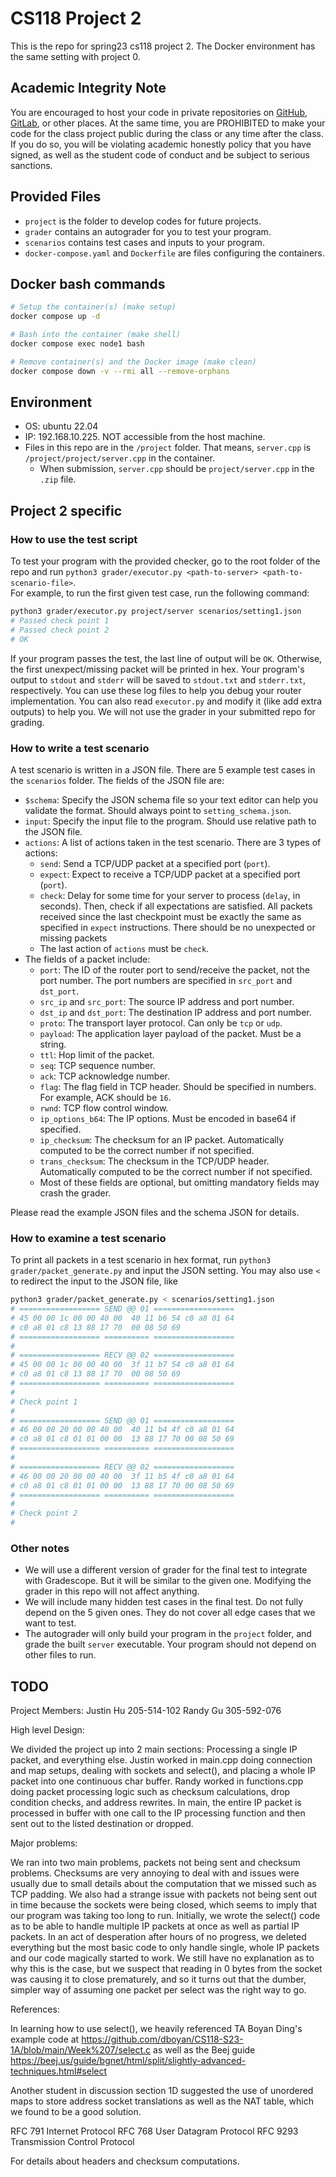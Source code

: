 # CS118 Project 2

This is the repo for spring23 cs118 project 2.
The Docker environment has the same setting with project 0.

## Academic Integrity Note

You are encouraged to host your code in private repositories on [GitHub](https://github.com/), [GitLab](https://gitlab.com), or other places.  At the same time, you are PROHIBITED to make your code for the class project public during the class or any time after the class.  If you do so, you will be violating academic honestly policy that you have signed, as well as the student code of conduct and be subject to serious sanctions.

## Provided Files

- `project` is the folder to develop codes for future projects.
- `grader` contains an autograder for you to test your program.
- `scenarios` contains test cases and inputs to your program.
- `docker-compose.yaml` and `Dockerfile` are files configuring the containers.

## Docker bash commands

```bash
# Setup the container(s) (make setup)
docker compose up -d

# Bash into the container (make shell)
docker compose exec node1 bash

# Remove container(s) and the Docker image (make clean)
docker compose down -v --rmi all --remove-orphans
```

## Environment

- OS: ubuntu 22.04
- IP: 192.168.10.225. NOT accessible from the host machine.
- Files in this repo are in the `/project` folder. That means, `server.cpp` is `/project/project/server.cpp` in the container.
  - When submission, `server.cpp` should be `project/server.cpp` in the `.zip` file.

## Project 2 specific

### How to use the test script

To test your program with the provided checker, go to the root folder of the repo and
run `python3 grader/executor.py <path-to-server> <path-to-scenario-file>`.  
For example, to run the first given test case, run the following command:
```bash
python3 grader/executor.py project/server scenarios/setting1.json
# Passed check point 1
# Passed check point 2
# OK
```

If your program passes the test, the last line of output will be `OK`.
Otherwise, the first unexpect/missing packet will be printed in hex.
Your program's output to `stdout` and `stderr` will be saved to `stdout.txt` and `stderr.txt`, respectively.
You can use these log files to help you debug your router implementation.
You can also read `executor.py` and modify it (like add extra outputs) to help you.
We will not use the grader in your submitted repo for grading.

### How to write a test scenario

A test scenario is written in a JSON file. There are 5 example test cases in the `scenarios` folder.
The fields of the JSON file are:

- `$schema`: Specify the JSON schema file so your text editor can help you validate the format.
  Should always point to `setting_schema.json`.
- `input`: Specify the input file to the program. Should use relative path to the JSON file.
- `actions`: A list of actions taken in the test scenario. There are 3 types of actions:
  - `send`: Send a TCP/UDP packet at a specified port (`port`).
  - `expect`: Expect to receive a TCP/UDP packet at a specified port (`port`).
  - `check`: Delay for some time for your server to process (`delay`, in seconds).
    Then, check if all expectations are satisfied.
    All packets received since the last checkpoint must be exactly the same as specified in `expect` instructions.
    There should be no unexpected or missing packets
  - The last action of `actions` must be `check`.
- The fields of a packet include:
  - `port`: The ID of the router port to send/receive the packet, not the port number.
  The port numbers are specified in `src_port` and `dst_port`.
  - `src_ip` and `src_port`: The source IP address and port number.
  - `dst_ip` and `dst_port`: The destination IP address and port number.
  - `proto`: The transport layer protocol. Can only be `tcp` or `udp`.
  - `payload`: The application layer payload of the packet. Must be a string.
  - `ttl`: Hop limit of the packet.
  - `seq`: TCP sequence number.
  - `ack`: TCP acknowledge number.
  - `flag`: The flag field in TCP header. Should be specified in numbers. For example, ACK should be `16`.
  - `rwnd`: TCP flow control window.
  - `ip_options_b64`: The IP options. Must be encoded in base64 if specified.
  - `ip_checksum`: The checksum for an IP packet. Automatically computed to be the correct number if not specified.
  - `trans_checksum`: The checksum in the TCP/UDP header. Automatically computed to be the correct number if not specified.
  - Most of these fields are optional, but omitting mandatory fields may crash the grader.

Please read the example JSON files and the schema JSON for details.

### How to examine a test scenario

To print all packets in a test scenario in hex format,
run `python3 grader/packet_generate.py` and input the JSON setting.
You may also use `<` to redirect the input to the JSON file, like
```bash
python3 grader/packet_generate.py < scenarios/setting1.json
# ================== SEND @@ 01 ==================
# 45 00 00 1c 00 00 40 00  40 11 b6 54 c0 a8 01 64 
# c0 a8 01 c8 13 88 17 70  00 08 50 69
# ================== ========== ==================
#
# ================== RECV @@ 02 ==================
# 45 00 00 1c 00 00 40 00  3f 11 b7 54 c0 a8 01 64 
# c0 a8 01 c8 13 88 17 70  00 08 50 69
# ================== ========== ==================
#
# Check point 1
#
# ================== SEND @@ 01 ==================
# 46 00 00 20 00 00 40 00  40 11 b4 4f c0 a8 01 64 
# c0 a8 01 c8 01 01 00 00  13 88 17 70 00 08 50 69
# ================== ========== ==================
#
# ================== RECV @@ 02 ==================
# 46 00 00 20 00 00 40 00  3f 11 b5 4f c0 a8 01 64 
# c0 a8 01 c8 01 01 00 00  13 88 17 70 00 08 50 69
# ================== ========== ==================
#
# Check point 2
#
```

### Other notes

- We will use a different version of grader for the final test to integrate with Gradescope.
  But it will be similar to the given one.
  Modifying the grader in this repo will not affect anything.
- We will include many hidden test cases in the final test. Do not fully depend on the 5 given ones.
  They do not cover all edge cases that we want to test.
- The autograder will only build your program in the `project` folder, and grade the built `server` executable.
  Your program should not depend on other files to run.

## TODO

Project Members:
Justin Hu 205-514-102
Randy Gu 305-592-076

High level Design:

We divided the project up into 2 main sections: Processing a single IP packet, and everything else. Justin worked in
main.cpp doing connection and map setups, dealing with sockets and select(), and placing a whole IP packet into
one continuous char buffer. Randy worked in functions.cpp doing packet processing logic such as checksum calculations,
drop condition checks, and address rewrites. In main, the entire IP packet is processed in buffer with one call to the 
IP processing function and then sent out to the listed destination or dropped.

Major problems:

We ran into two main problems, packets not being sent and checksum problems. Checksums are very annoying to deal with
and issues were usually due to small details about the computation that we missed such as TCP padding. We also had
a strange issue with packets not being sent out in time because the sockets were being closed, which seems to imply
that our program was taking too long to run. Initially, we wrote the select() code as to be able to handle multiple
IP packets at once as well as partial IP packets. In an act of desperation after hours of no progress, we deleted 
everything but the most basic code to only handle single, whole IP packets and our code magically started to work. 
We still have no explanation as to why this is the case, but we suspect that reading in 0 bytes from the socket was
causing it to close prematurely, and so it turns out that the dumber, simpler way of assuming one packet per select 
was the right way to go.

References:

In learning how to use select(), we heavily referenced TA Boyan Ding's example code at 
https://github.com/dboyan/CS118-S23-1A/blob/main/Week%207/select.c as well as the Beej guide 
https://beej.us/guide/bgnet/html/split/slightly-advanced-techniques.html#select

Another student in discussion section 1D suggested the use of unordered maps to store address socket translations as 
well as the NAT table, which we found to be a good solution.

RFC 791 Internet Protocol
RFC 768 User Datagram Protocol
RFC 9293 Transmission Control Protocol 

For details about headers and checksum computations.
